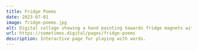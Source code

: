 ```yaml
---
title: Fridge Poems
date: 2023-07-01
image: fridge-poems.jpg
alt: Digital collage showing a hand pointing towards fridge magnets with the words "fridge poems".
url: https://sometimes.digital/pages/fridge-poems
description: Interactive page for playing with words.
---
```

